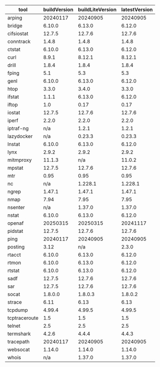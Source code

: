 | tool | buildVersion | buildLiteVersion | latestVersion |
|------|--------------|------------------|---------------|
| arping | 20240117 | 20240905 | 20240905 |
| bridge | 6.10.0 | 6.13.0 | 6.12.0 |
| cifsiostat | 12.7.5 | 12.7.6 | 12.7.6 |
| conntrack | 1.4.8 | 1.4.8 | 1.4.8 |
| ctstat | 6.10.0 | 6.13.0 | 6.12.0 |
| curl | 8.9.1 | 8.12.1 | 8.12.1 |
| drill | 1.8.4 | 1.8.4 | 1.8.4 |
| fping | 5.1 | 5.3 | 5.3 |
| genl | 6.10.0 | 6.13.0 | 6.12.0 |
| htop | 3.3.0 | 3.4.0 | 3.3.0 |
| ifstat | 1.1.1 | 6.13.0 | 6.12.0 |
| iftop | 1.0 | 0.17 | 0.17 |
| iostat | 12.7.5 | 12.7.6 | 12.7.6 |
| iperf | 2.2.0 | 2.2.0 | 2.2.0 |
| iptraf-ng | n/a | 1.2.1 | 1.2.1 |
| lazydocker | n/a | 0.23.3 | 0.23.3 |
| lnstat | 6.10.0 | 6.13.0 | 6.12.0 |
| lynx | 2.9.2 | 2.9.2 | 2.9.2 |
| mitmproxy | 11.1.3 | n/a | 11.0.2 |
| mpstat | 12.7.5 | 12.7.6 | 12.7.6 |
| mtr | 0.95 | 0.95 | 0.95 |
| nc | n/a | 1.228.1 | 1.228.1 |
| ngrep | 1.47.1 | 1.47.1 | 1.47.1 |
| nmap | 7.94 | 7.95 | 7.95 |
| nsenter | n/a | 1.37.0 | 1.37.0 |
| nstat | 6.10.0 | 6.13.0 | 6.12.0 |
| openaf | 20250315 | 20250315 | 20241117 |
| pidstat | 12.7.5 | 12.7.6 | 12.7.6 |
| ping | 20240117 | 20240905 | 20240905 |
| posting | 3.12 | n/a | 2.3.0 |
| rtacct | 6.10.0 | 6.13.0 | 6.12.0 |
| rtmon | 6.10.0 | 6.13.0 | 6.12.0 |
| rtstat | 6.10.0 | 6.13.0 | 6.12.0 |
| sadf | 12.7.5 | 12.7.6 | 12.7.6 |
| sar | 12.7.5 | 12.7.6 | 12.7.6 |
| socat | 1.8.0.0 | 1.8.0.3 | 1.8.0.2 |
| strace | 6.11 | 6.13 | 6.13 |
| tcpdump | 4.99.4 | 4.99.5 | 4.99.5 |
| tcptraceroute | 1.5 | 1.5 | 1.5 |
| telnet | 2.5 | 2.5 | 2.5 |
| termshark | 4.2.6 | 4.4.4 | 4.4.3 |
| tracepath | 20240117 | 20240905 | 20240905 |
| websocat | 1.14.0 | 1.14.0 | 1.14.0 |
| whois | n/a | 1.37.0 | 1.37.0 |

